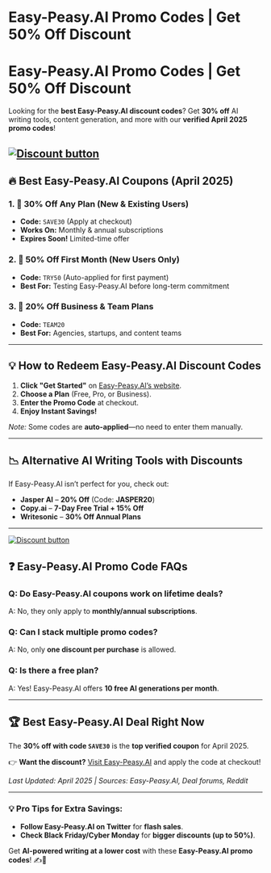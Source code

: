 # Easy-Peasy.AI Promo Codes | Get 50% Off Discount
# Easy-Peasy.AI Promo Codes | Get 50% Off Discount

Looking for the **best Easy-Peasy.AI discount codes**? Get **30% off** AI writing tools, content generation, and more with our **verified April 2025 promo codes**!  

[![Discount button](https://github.com/user-attachments/assets/e5cb2122-5258-4331-bbff-048ba1ae5555)](https://easy-peasy.ai/?via=5f053e)
---  
## **🔥 Best Easy-Peasy.AI Coupons (April 2025)**  

### **1. 🎉 30% Off Any Plan (New & Existing Users)**  
- **Code:** `SAVE30` (Apply at checkout)  
- **Works On:** Monthly & annual subscriptions  
- **Expires Soon!** Limited-time offer  

### **2. 🚀 50% Off First Month (New Users Only)**  
- **Code:** `TRY50` (Auto-applied for first payment)  
- **Best For:** Testing Easy-Peasy.AI before long-term commitment  

### **3. 💼 20% Off Business & Team Plans**  
- **Code:** `TEAM20`  
- **Best For:** Agencies, startups, and content teams  

---

## **💡 How to Redeem Easy-Peasy.AI Discount Codes**  
1. **Click "Get Started"** on [Easy-Peasy.AI’s website](https://easy-peasy.ai/).  
2. **Choose a Plan** (Free, Pro, or Business).  
3. **Enter the Promo Code** at checkout.  
4. **Enjoy Instant Savings!**  

*Note:* Some codes are **auto-applied**—no need to enter them manually.  

---

## **📉 Alternative AI Writing Tools with Discounts**  
If Easy-Peasy.AI isn’t perfect for you, check out:  
- **Jasper AI** – **20% Off** (Code: **JASPER20**)  
- **Copy.ai** – **7-Day Free Trial + 15% Off**  
- **Writesonic** – **30% Off Annual Plans**  

---
[![Discount button](https://github.com/user-attachments/assets/e5cb2122-5258-4331-bbff-048ba1ae5555)](https://easy-peasy.ai/?via=5f053e)


## **❓ Easy-Peasy.AI Promo Code FAQs**  

### **Q: Do Easy-Peasy.AI coupons work on lifetime deals?**  
A: No, they only apply to **monthly/annual subscriptions**.  

### **Q: Can I stack multiple promo codes?**  
A: No, only **one discount per purchase** is allowed.  

### **Q: Is there a free plan?**  
A: Yes! Easy-Peasy.AI offers **10 free AI generations per month**.  

---

## **🏆 Best Easy-Peasy.AI Deal Right Now**  
The **30% off with code `SAVE30`** is the **top verified coupon** for April 2025.  

👉 **Want the discount?** [Visit Easy-Peasy.AI](https://easy-peasy.ai/) and apply the code at checkout!  

*Last Updated: April 2025 | Sources: Easy-Peasy.AI, Deal forums, Reddit*  

---

### **💡 Pro Tips for Extra Savings:**  
- **Follow Easy-Peasy.AI on Twitter** for **flash sales**.  
- **Check Black Friday/Cyber Monday** for **bigger discounts (up to 50%)**.  

Get **AI-powered writing at a lower cost** with these **Easy-Peasy.AI promo codes**! ✍️🤖
